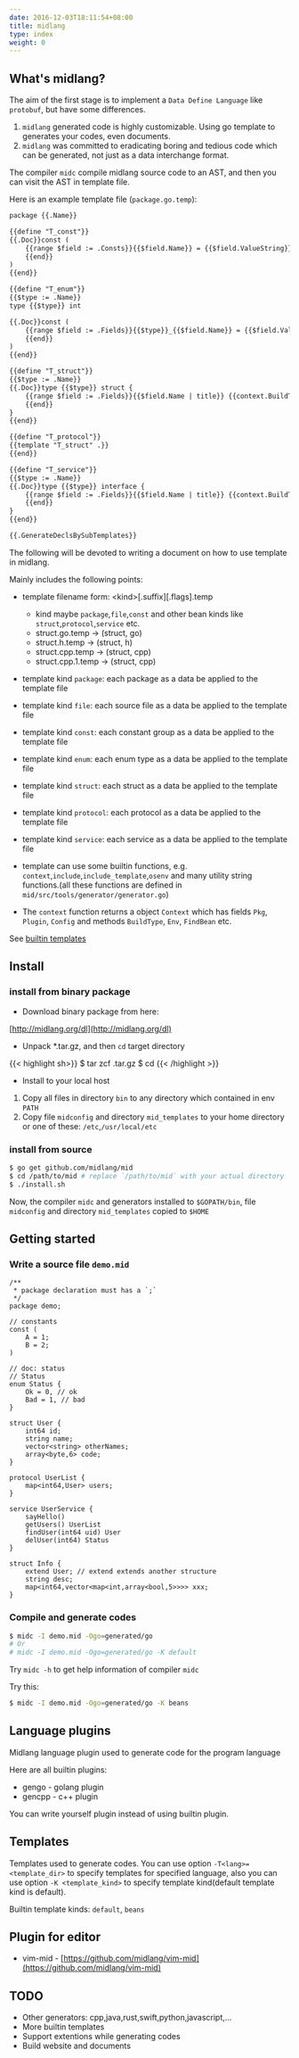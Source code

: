 ```yaml
---
date: 2016-12-03T18:11:54+08:00
title: midlang
type: index
weight: 0
---
```


What's midlang?
---------------

The aim of the first stage is to implement a `Data Define Language` like `protobuf`, but have some differences.

1.	`midlang` generated code is highly customizable. Using go template to generates your codes, even documents.
2.	`midlang` was committed to eradicating boring and tedious code which can be generated, not just as a data interchange format.

The compiler `midc` compile midlang source code to an AST, and then you can visit the AST in template file.

Here is an example template file (`package.go.temp`\):

```markdown
package {{.Name}}

{{define "T_const"}}
{{.Doc}}const (
	{{range $field := .Consts}}{{$field.Name}} = {{$field.ValueString}}
	{{end}}
)
{{end}}

{{define "T_enum"}}
{{$type := .Name}}
type {{$type}} int

{{.Doc}}const (
	{{range $field := .Fields}}{{$type}}_{{$field.Name}} = {{$field.Value}}{{$field.Comment}}
	{{end}}
)
{{end}}

{{define "T_struct"}}
{{$type := .Name}}
{{.Doc}}type {{$type}} struct {
	{{range $field := .Fields}}{{$field.Name | title}} {{context.BuildType $field.Type}}{{$field.Comment}}
	{{end}}
}
{{end}}

{{define "T_protocol"}}
{{template "T_struct" .}}
{{end}}

{{define "T_service"}}
{{$type := .Name}}
{{.Doc}}type {{$type}} interface {
	{{range $field := .Fields}}{{$field.Name | title}} {{context.BuildType $field.Type}}{{$field.Comment}}
	{{end}}
}
{{end}}

{{.GenerateDeclsBySubTemplates}}
```

The following will be devoted to writing a document on how to use template in midlang.

Mainly includes the following points:

-	template filename form: \<kind\>\[.suffix\][.flags].temp

	-	kind maybe `package`,`file`,`const` and other bean kinds like `struct`,`protocol`,`service` etc.
	-	struct.go.temp -> (struct, go)
	-	struct.h.temp -> (struct, h)
	-	struct.cpp.temp -> (struct, cpp)
	-	struct.cpp.1.temp -> (struct, cpp)

-	template kind `package`: each package as a data be applied to the template file

-	template kind `file`: each source file as a data be applied to the template file

-	template kind `const`: each constant group as a data be applied to the template file

-	template kind `enum`: each enum type as a data be applied to the template file

-	template kind `struct`: each struct as a data be applied to the template file

-	template kind `protocol`: each protocol as a data be applied to the template file

-	template kind `service`: each service as a data be applied to the template file

-	template can use some builtin functions, e.g. `context`,`include`,`include_template`,`osenv` and many utility string functions.(all these functions are defined in `mid/src/tools/generator/generator.go`\)

-	The `context` function returns a object `Context` which has fields `Pkg`, `Plugin`, `Config` and methods `BuildType`, `Env`, `FindBean` etc.

See [builtin templates](https://github.com/midlang/mid/tree/master/templates)

Install
-------

### install from binary package

-	Download binary package from here:

[http://midlang.org/dl](http://midlang.org/dl)

-	Unpack \*.tar.gz, and then `cd` target directory

{{< highlight sh>}}
$ tar zcf <name>.tar.gz
$ cd <name>
{{< /highlight >}}

-	Install to your local host

1.	Copy all files in directory `bin` to any directory which contained in env `PATH`
2.	Copy file `midconfig` and directory `mid_templates` to your home directory or one of these: `/etc`,`/usr/local/etc`

### install from source

```sh
$ go get github.com/midlang/mid
$ cd /path/to/mid # replace `/path/to/mid` with your actual directory
$ ./install.sh
```

Now, the compiler `midc` and generators installed to `$GOPATH/bin`, file `midconfig` and directory `mid_templates` copied to `$HOME`

Getting started
---------------

### Write a source file `demo.mid`

```mid
/**
 * package declaration must has a `;`
 */
package demo;

// constants
const (
	A = 1;
	B = 2;
)

// doc: status
// Status
enum Status {
	Ok = 0, // ok
	Bad = 1, // bad
}

struct User {
	int64 id;
	string name;
	vector<string> otherNames;
	array<byte,6> code;
}

protocol UserList {
	map<int64,User> users;
}

service UserService {
	sayHello()
	getUsers() UserList
	findUser(int64 uid) User
	delUser(int64) Status
}

struct Info {
	extend User; // extend extends another structure
	string desc;
	map<int64,vector<map<int,array<bool,5>>>> xxx;
}
```

### Compile and generate codes

```sh
$ midc -I demo.mid -Ogo=generated/go
# Or
# midc -I demo.mid -Ogo=generated/go -K default
```

Try `midc -h` to get help information of compiler `midc`

Try this:

```sh
$ midc -I demo.mid -Ogo=generated/go -K beans
```

Language plugins
----------------

Midlang language plugin used to generate code for the program language

Here are all builtin plugins:

-	gengo - golang plugin
-	gencpp - c++ plugin

You can write yourself plugin instead of using builtin plugin.

Templates
---------

Templates used to generate codes. You can use option `-T<lang>=<template_dir>` to specify templates for specified language, also you can use option `-K <template_kind>` to specify template kind(default template kind is default).

Builtin template kinds: `default`, `beans`

Plugin for editor
-----------------

-	vim-mid - [https://github.com/midlang/vim-mid](https://github.com/midlang/vim-mid)

TODO
----

-	Other generators: cpp,java,rust,swift,python,javascript,...
-	More builtin templates
-	Support extentions while generating codes
-	Build website and documents

